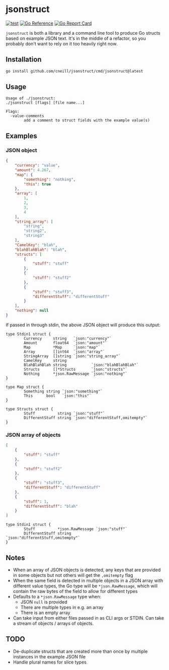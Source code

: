 # jsonstruct

[![test](https://github.com/cneill/jsonstruct/actions/workflows/test.yaml/badge.svg)](https://github.com/cneill/jsonstruct/actions/workflows/test.yaml)
[![Go Reference](https://pkg.go.dev/badge/github.com/cneill/jsonstruct.svg)](https://pkg.go.dev/github.com/cneill/jsonstruct)
[![Go Report Card](https://goreportcard.com/badge/github.com/cneill/jsonstruct)](https://goreportcard.com/report/github.com/cneill/jsonstruct)

`jsonstruct` is both a library and a command line tool to produce Go structs based on example JSON text. It's in the middle of
a refactor, so you probably don't want to rely on it too heavily right now.

## Installation

```bash
go install github.com/cneill/jsonstruct/cmd/jsonstruct@latest
```

## Usage

```
Usage of ./jsonstruct:
./jsonstruct [flags] [file name...]

Flags:
  -value-comments
        add a comment to struct fields with the example value(s)
```

## Examples

### JSON object

```json
{
    "currency": "value",
    "amount": 4.267,
    "map": {
        "something": "nothing",
        "this": true
    },
    "array": [
        1,
        2,
        3,
        4
    ],
    "string_array": [
        "string",
        "string2",
        "string3"
    ],
    "CamelKey": "blah",
    "blahBlahBlah": "blah",
    "structs": [
        {
            "stuff": "stuff"
        },
        {
            "stuff": "stuff2"
        },
        {
            "stuff": "stuff3",
            "differentStuff": "differentStuff"
        }
    ],
    "nothing": null
}
```

If passed in through stdin, the above JSON object will produce this output:

```golang
type Stdin1 struct {
        Currency     string   `json:"currency"`
        Amount       float64  `json:"amount"`
        Map          *Map     `json:"map"`
        Array        []int64  `json:"array"`
        StringArray  []string `json:"string_array"`
        CamelKey     string
        BlahBlahBlah string           `json:"blahBlahBlah"`
        Structs      []*Structs       `json:"structs"`
        Nothing      *json.RawMessage `json:"nothing"`
}

type Map struct {
        Something string `json:"something"`
        This      bool   `json:"this"`
}

type Structs struct {
        Stuff          string `json:"stuff"`
        DifferentStuff string `json:"differentStuff,omitempty"`
}
```

### JSON array of objects

```json
[
    {
        "stuff": "stuff"
    },
    {
        "stuff": "stuff2"
    },
    {
        "stuff": "stuff3",
        "differentStuff": "differentStuff"
    },
    {
        "stuff": 1,
        "differentStuff": "blah"
    }
]
```

```golang
type Stdin1 struct {
        Stuff          *json.RawMessage `json:"stuff"`
        DifferentStuff string           `json:"differentStuff,omitempty"`
}
```

## Notes

* When an array of JSON objects is detected, any keys that are provided in some objects but not others
  will get the `,omitempty` flag
* When the same field is detected in multiple objects in a JSON array with different value types, the
  Go type will be `*json.RawMessage`, which will contain the raw bytes of the field to allow for
  different types
* Defaults to a `*json.RawMessage` type when:
    * JSON `null` is provided
    * There are multiple types in e.g. an array
    * There is an empty array
* Can take input from either files passed in as CLI args or STDIN. Can take a stream of objects / arrays of objects.

## TODO

* De-duplicate structs that are created more than once by multiple instances in the example JSON file
* Handle plural names for slice types
